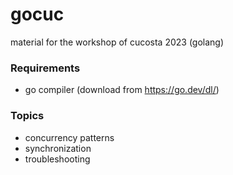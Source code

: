# gocuc
material for the workshop of cucosta 2023 (golang)

### Requirements
- go compiler (download from https://go.dev/dl/)

### Topics
- concurrency patterns
- synchronization
- troubleshooting 

